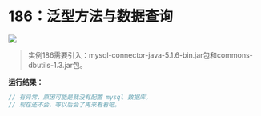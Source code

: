 # 186：泛型方法与数据查询

<img src="http://image.renkaigis.com/keepcoding/2017120301.png">

> 实例186需要引入：mysql-connector-java-5.1.6-bin.jar包和commons-dbutils-1.3.jar包。

**运行结果：**

```java
// 有异常，原因可能是我没有配置 mysql 数据库，
// 现在还不会，等以后会了再来看看吧。
```
